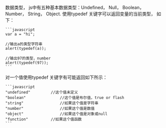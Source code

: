 数据类型， js中有五种基本数据类型：Undefined， Null， Boolean， Number， String， Object.
使用typedef 关键字可以返回变量的当前类型， 如下：

	```javascript
	var a = "hi";

	//输出a的类型字符串
	alert(typedef(a));

	//输出97的类型，number
	alert(typedef(97));
	```

对一个值使用typedef 关键字有可能返回如下所示：

	```javascript
	"undefined"			//这个值未定义
	"boolean"				//这个值是布尔值，true or flash
	"string"				//如果这个值是字符串
	"number"				//如果这个值是数值
	"object"				//如果这个值是对象或null
	"function"			//如果这个值函数
	```
